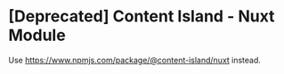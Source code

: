 # [Deprecated] Content Island - Nuxt Module

Use https://www.npmjs.com/package/@content-island/nuxt instead.

